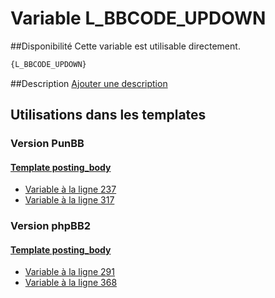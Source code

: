 # Variable L_BBCODE_UPDOWN

##Disponibilité
Cette variable est utilisable directement.

```html
{L_BBCODE_UPDOWN}
```

##Description
[Ajouter une description](https://fa-tvars.appspot.com/var/L_BBCODE_UPDOWN)

## Utilisations dans les templates

### Version PunBB

#### [Template posting_body](punbb/posting_body.md#readme)
* [Variable &agrave; la ligne 237](../punbb/posting_body.tpl#L237)
* [Variable &agrave; la ligne 317](../punbb/posting_body.tpl#L317)

### Version phpBB2

#### [Template posting_body](subsilver/posting_body.md#readme)
* [Variable &agrave; la ligne 291](../subsilver/posting_body.tpl#L291)
* [Variable &agrave; la ligne 368](../subsilver/posting_body.tpl#L368)